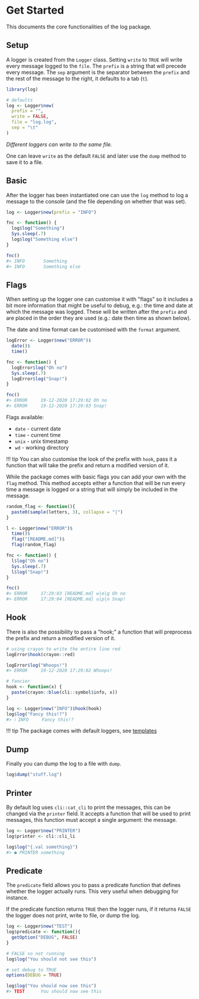 # Get Started

This documents the core functionalities of the log package.

## Setup

A logger is created from the `Logger` class. Setting `write` to `TRUE` will write every message logged to the `file`. The `prefix` is a string that will precede every message. The `sep` argument is the separator between the `prefix` and the rest of the message to the right, it defaults to a tab (`t`).

```r
library(log)

# defaults
log <- Logger$new(
  prefix = "",
  write = FALSE,
  file = "log.log",
  sep = "\t"
)
```

_Different loggers can write to the same file._

One can leave `write` as the default `FALSE` and later use the `dump` method to save it to a file.

## Basic

After the logger has been instantiated one can use the `log` method to log a message to the console (and the file depending on whether that was set).

```r
log <- Logger$new(prefix = "INFO")

fnc <- function() {
  log$log("Something")
  Sys.sleep(.7)
  log$log("Something else")
}

fnc()
#> INFO       Something 
#> INFO       Something else
```

## Flags

When setting up the logger one can customise it with "flags" so it includes a bit more information that might be useful to debug, e.g.: the time and date at which the message was logged. These will be written after the `prefix` and are placed in the order they are used (e.g.: date then time as shown below).

The date and time format can be customised with the `format` argument.

```r
logError <- Logger$new("ERROR")$
  date()$
  time()

fnc <- function() {
  logError$log("Oh no")
  Sys.sleep(.7)
  logError$log("Snap!")
}

fnc()
#> ERROR     19-12-2020 17:29:02 Oh no 
#> ERROR     19-12-2020 17:29:03 Snap!
```

Flags available:

- `date` - current date
- `time` - current time
- `unix` - unix timestamp
- `wd` - working directory

!!! tip 
    You can also customise the look of the prefix with `hook`, pass it a function that will take the prefix and return a modified version of it.

While the package comes with basic flags you can add your own with the `flag` method. This method accepts either a function that will be run every time a message is logged or a string that will simply be included in the message.

```r
random_flag <- function(){
  paste0(sample(letters, 3), collapse = "|")
}

l <- Logger$new("ERROR")$
  time()$
  flag("[README.md]")$
  flag(random_flag)

fnc <- function() {
  l$log("Oh no")
  Sys.sleep(.7)
  l$log("Snap!")
}

fnc()
#> ERROR     17:29:03 [README.md] w|e|g Oh no 
#> ERROR     17:29:04 [README.md] u|p|n Snap!
```

## Hook

There is also the possibility to pass a "hook;" a function that will preprocess the prefix and return a modified version of it.

```r
# using crayon to write the entire line red
logError$hook(crayon::red)

logError$log("Whoops!")
#> ERROR     19-12-2020 17:29:02 Whoops!

# fancier
hook <- function(x) {
  paste(crayon::blue(cli::symbol$info, x))
}

log <- Logger$new("INFO")$hook(hook)
log$log("Fancy this!?")
#> ℹ INFO     Fancy this!?
```

!!! tip
    The package comes with default loggers, see [templates](/guide/templates)

## Dump

Finally you can dump the log to a file with `dump`.

```r
log$dump("stuff.log")
```

## Printer

By default log uses `cli::cat_cli` to print the messages, this can be changed via the `printer` field. It accepts a function that will be used to print messages, this function must accept a single argument: the message.

```r
log <- Logger$new("PRINTER")
log$printer <- cli::cli_li

log$log("{.val something}")
#> ● PRINTER something
```

## Predicate

The `predicate` field allows you to pass a predicate function that defines whether the logger actually runs. This very useful when debugging for instance. 

If the predicate function returns `TRUE` then the logger runs, if it returns `FALSE` the logger does not print, write to file, or dump the log.

```r
log <- Logger$new("TEST")
log$predicate <- function(){
  getOption("DEBUG", FALSE)
}

# FALSE so not running
log$log("You should not see this")

# set debug to TRUE
options(DEBUG = TRUE)

log$log("You should now see this")
#> TEST      You should now see this
```

